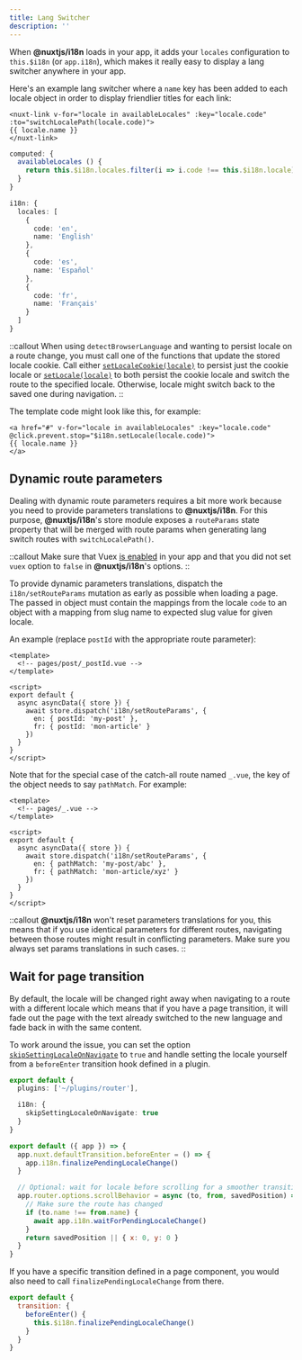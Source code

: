 ```yaml
---
title: Lang Switcher
description: ''
---
```


When **@nuxtjs/i18n** loads in your app, it adds your `locales` configuration to `this.$i18n` (or `app.i18n`), which makes it really easy to display a lang switcher anywhere in your app.

Here's an example lang switcher where a `name` key has been added to each locale object in order to display friendlier titles for each link:

```vue
<nuxt-link v-for="locale in availableLocales" :key="locale.code" :to="switchLocalePath(locale.code)">
{{ locale.name }}
</nuxt-link>
```

```ts
computed: {
  availableLocales () {
    return this.$i18n.locales.filter(i => i.code !== this.$i18n.locale)
  }
}
```

```ts {}[nuxt.config.ts]
i18n: {
  locales: [
    {
      code: 'en',
      name: 'English'
    },
    {
      code: 'es',
      name: 'Español'
    },
    {
      code: 'fr',
      name: 'Français'
    }
  ]
}
```

::callout
When using `detectBrowserLanguage` and wanting to persist locale on a route change, you must call one of the functions that update the stored locale cookie. Call either [`setLocaleCookie(locale)`](./api#setlocalecookie) to persist just the cookie locale or [`setLocale(locale)`](./api#setlocale) to both persist the cookie locale and switch the route to the specified locale. Otherwise, locale might switch back to the saved one during navigation.
::

The template code might look like this, for example:

```vue
<a href="#" v-for="locale in availableLocales" :key="locale.code" @click.prevent.stop="$i18n.setLocale(locale.code)">
{{ locale.name }}
</a>
```

## Dynamic route parameters

Dealing with dynamic route parameters requires a bit more work because you need to provide parameters translations to **@nuxtjs/i18n**. For this purpose, **@nuxtjs/i18n**'s store module exposes a `routeParams` state property that will be merged with route params when generating lang switch routes with `switchLocalePath()`.

::callout
Make sure that Vuex [is enabled](https://nuxtjs.org/guides/directory-structure/store) in your app and that you did not set `vuex` option to `false` in **@nuxtjs/i18n**'s options.
::

To provide dynamic parameters translations, dispatch the `i18n/setRouteParams` mutation as early as possible when loading a page. The passed in object must contain the mappings from the locale `code` to an object with a mapping from slug name to expected slug value for given locale.

An example (replace `postId` with the appropriate route parameter):

```vue
<template>
  <!-- pages/post/_postId.vue -->
</template>

<script>
export default {
  async asyncData({ store }) {
    await store.dispatch('i18n/setRouteParams', {
      en: { postId: 'my-post' },
      fr: { postId: 'mon-article' }
    })
  }
}
</script>
```

Note that for the special case of the catch-all route named `_.vue`, the key of the object needs to say `pathMatch`. For example:

```vue
<template>
  <!-- pages/_.vue -->
</template>

<script>
export default {
  async asyncData({ store }) {
    await store.dispatch('i18n/setRouteParams', {
      en: { pathMatch: 'my-post/abc' },
      fr: { pathMatch: 'mon-article/xyz' }
    })
  }
}
</script>
```

::callout
**@nuxtjs/i18n** won't reset parameters translations for you, this means that if you use identical parameters for different routes, navigating between those routes might result in conflicting parameters. Make sure you always set params translations in such cases.
::

## Wait for page transition

By default, the locale will be changed right away when navigating to a route with a different locale which means that if you have a page transition, it will fade out the page with the text already switched to the new language and fade back in with the same content.

To work around the issue, you can set the option [`skipSettingLocaleOnNavigate`](./options-reference#skipsettinglocaleonnavigate) to `true` and handle setting the locale yourself from a `beforeEnter` transition hook defined in a plugin.

```ts {}[nuxt.config.ts]
export default {
  plugins: ['~/plugins/router'],

  i18n: {
    skipSettingLocaleOnNavigate: true
  }
}
```

```js {}[~/plugins/router.js]
export default ({ app }) => {
  app.nuxt.defaultTransition.beforeEnter = () => {
    app.i18n.finalizePendingLocaleChange()
  }

  // Optional: wait for locale before scrolling for a smoother transition
  app.router.options.scrollBehavior = async (to, from, savedPosition) => {
    // Make sure the route has changed
    if (to.name !== from.name) {
      await app.i18n.waitForPendingLocaleChange()
    }
    return savedPosition || { x: 0, y: 0 }
  }
}
```

If you have a specific transition defined in a page component, you would also need to call `finalizePendingLocaleChange` from there.

```js {}[~/pages/foo.vue]
export default {
  transition: {
    beforeEnter() {
      this.$i18n.finalizePendingLocaleChange()
    }
  }
}
```
